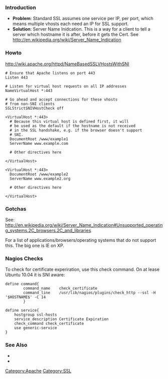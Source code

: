 ### Introduction

-   **Problem**: Standard SSL assumes one service per IP, per port,
    which means multiple vhosts each need an IP for SSL support.
-   **Solution**: Server Name Inidcation. This is a way for a client to
    tell a server which hostname it is after, before it gets the Cert.
    See <http://en.wikipedia.org/wiki/Server_Name_Indication>

### Howto

<http://wiki.apache.org/httpd/NameBasedSSLVHostsWithSNI>

    # Ensure that Apache listens on port 443
    Listen 443
        
    # Listen for virtual host requests on all IP addresses
    NameVirtualHost *:443

    # Go ahead and accept connections for these vhosts
    # from non-SNI clients
    SSLStrictSNIVHostCheck off

    <VirtualHost *:443>
      # Because this virtual host is defined first, it will
      # be used as the default if the hostname is not received
      # in the SSL handshake, e.g. if the browser doesn't support
      # SNI.
      DocumentRoot /www/example1
      ServerName www.example.com

      # Other directives here

    </VirtualHost>

    <VirtualHost *:443>
      DocumentRoot /www/example2
      ServerName www.example2.org

      # Other directives here

    </VirtualHost>

### Gotchas

See:
<http://en.wikipedia.org/wiki/Server_Name_Indication#Unsupported_operating_systems.2C_browsers.2C_and_libraries>

For a list of applications/browsers/operating systems that do not
support this. The big one is IE on XP.

### Nagios Checks

To check for certificate experiration, use this check command. On at
lease Ubuntu 10.04 it is SNI aware:

    define command{
            command_name    check_certificate
            command_line    /usr/lib/nagios/plugins/check_http --ssl -H '$HOSTNAME$' -C 14
            }

    define service{
        hostgroup ssl-hosts
        service_description Certificate Expiration
        check_command check_certificate
        use generic-service
    }

### See Also

-   <Apache>
-   <SSL>

<Category:Apache> <Category:SSL>
